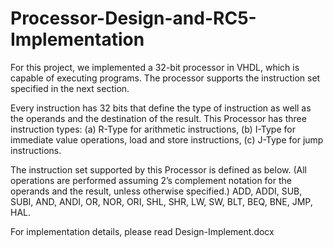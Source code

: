 # Processor-Design-and-RC5-Implementation
For this project, we implemented a 32-bit processor in VHDL, which is capable of executing programs. 
The processor supports the instruction set specified in the next section.

Every instruction has 32 bits that define the type of instruction as well as the operands and the destination of the result. This Processor has three instruction types: 
(a) R-Type for arithmetic instructions, 
(b) I-Type for immediate value operations, load and store instructions, 
(c) J-Type for jump instructions.

The instruction set supported by this Processor is defined as below.
(All operations are performed assuming 2’s complement notation for the operands and the result, unless otherwise specified.) 
ADD, ADDI, SUB, SUBI, AND, ANDI, OR, NOR, ORI, SHL, SHR, LW, SW, BLT, BEQ, BNE, JMP, HAL.

For implementation details, please read Design-Implement.docx
